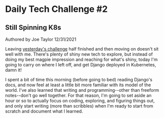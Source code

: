 # Daily Tech Challenge #2
## Still Spinning K8s

<div class="authorship">Authored by Joe Taylor 12/31/2021</div>

Leaving [yesterday's
challenge](/posts/2021-12-30-daily-challenge-spin-up-django.html) half finished
and then moving on doesn't sit well with me. There's plenty of shiny new tech to
explore, but instead of doing my best magpie impression and reaching for what's
shiny, today I'm going to carry on where I left off, and get Django deployed in
Kubernetes, damn it!

I spent a bit of time this morning (before going to bed) reading Django's docs,
and now feel at least a little bit more familiar with its model of the world.
I've also learned that writing and programming--other than freeform notes--don't
go well together. For that reason, I'm going to set aside an hour or so to
actually focus on coding, exploring, and figuring things out, and only start
writing (more than scribbles) when I'm ready to start from scratch and document
what I learned.


